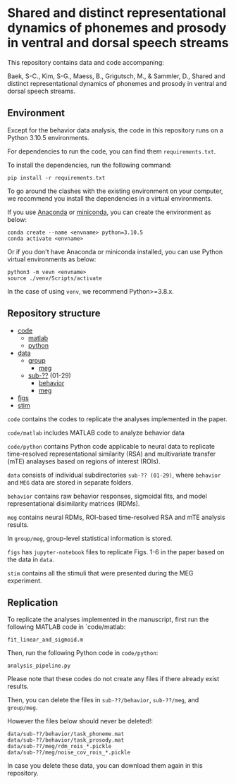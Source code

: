 # Shared and distinct representational dynamics of phonemes and prosody in ventral and dorsal speech streams

This repository contains data and code accompaning:

Baek, S-C., Kim, S-G., Maess, B., Grigutsch, M., & Sammler, D., Shared and distinct representational dynamics of phonemes and prosody in ventral and dorsal speech streams.

## Environment

Except for the behavior data analysis, the code in this repository runs on a Python 3.10.5 environments.

For dependencies to run the code, you can find them `requirements.txt`.

To install the dependencies, run the following command:

```
pip install -r requirements.txt
```


To go around the clashes with the existing environment on your computer, we recommend you install the dependencies in a virtual environments.

If you use [Anaconda](https://www.anaconda.com/) or [miniconda](https://docs.anaconda.com/miniconda/install/#quick-command-line-install), you can create the environment as below:

```
conda create --name <envname> python=3.10.5
conda activate <envname>
```


Or if you don't have Anaconda or miniconda installed, you can use Python virtual environments as below:

```
python3 -m vevn <envname>
source ./venv/Scripts/activate
```

In the case of using `venv`, we recommend Python>=3.8.x.

## Repository structure
* [code](./code)
	* [matlab](./code/matlab)
	* [python](./code/python)
* [data](./data)
	* [group](./data/group)
		* [meg](/data/group/meg)
	* [sub-??](./data/sub-01) (01-29)
		* [behavior](./data/sub-01/behavior)
		* [meg](./data/sub-01/behaviour)
* [figs](./figs)
* [stim](./stim)

`code` contains the codes to replicate the analyses implemented in the paper.

`code/matlab` includes MATLAB code to analyze behavior data

`code/python` contains Python code applicable to neural data to replicate time-resolved representational similarity (RSA) and multivariate transfer (mTE) analayses based on regions of interest (ROIs).


`data` consists of individual subdirectories `sub-?? (01-29)`, where `behavior` and `MEG` data are stored in separate folders.

`behavior` contains raw behavior responses, sigmoidal fits, and model representational disimilarity matrices (RDMs).

`meg` contains neural RDMs, ROI-based time-resolved RSA and mTE analysis results.

In `group/meg`, group-level statistical information is stored.


`figs` has `jupyter-notebook` files to replicate Figs. 1-6 in the paper based on the data in `data`.


`stim` contains all the stimuli that were presented during the MEG experiment.

## Replication

To replicate the analyses implemented in the manuscript, first run the following MATLAB code in `code/matlab:

```
fit_linear_and_sigmoid.m
```

Then, run the following Python code in `code/python`:

```
analysis_pipeline.py
```

Please note that these codes do not create any files if there already exist results.

Then, you can delete the files in `sub-??/behavior`, `sub-??/meg`,  and `group/meg`.

However the files below should never be deleted!:

```
data/sub-??/behavior/task_phoneme.mat
data/sub-??/behavior/task_prosody.mat
data/sub-??/meg/rdm_rois_*.pickle
data/sub-??/meg/noise_cov_rois_*.pickle
```

In case you delete these data, you can download them again in this repository.



